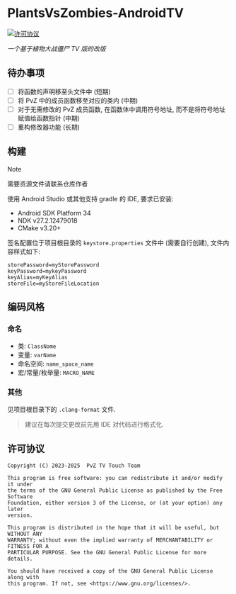 # PlantsVsZombies-AndroidTV

[![许可协议](https://img.shields.io/github/license/Dicot0721/PlantsVsZombies-AndroidTV)
](https://www.gnu.org/licenses/gpl-3.0.html)

*一个基于植物大战僵尸 TV 版的改版*

## 待办事项

- [ ] 将函数的声明移至头文件中 (短期)
- [ ] 将 PvZ 中的成员函数移至对应的类内 (中期)
- [ ] 对于无需修改的 PvZ 成员函数, 在函数体中调用符号地址, 而不是将符号地址赋值给函数指针 (中期)
- [ ] 重构修改器功能 (长期)

## 构建

> [!NOTE]
> 需要资源文件请联系仓库作者

使用 Android Studio 或其他支持 gradle 的 IDE, 要求已安装:

- Android SDK Platform 34
- NDK v27.2.12479018
- CMake v3.20+

签名配置位于项目根目录的 `keystore.properties` 文件中 (需要自行创建), 文件内容样式如下:

```properties
storePassword=myStorePassword
keyPassword=mykeyPassword
keyAlias=myKeyAlias
storeFile=myStoreFileLocation
```

## 编码风格

### 命名

- 类: `ClassName`
- 变量: `varName`
- 命名空间: `name_space_name`
- 宏/常量/枚举量: `MACRO_NAME`

### 其他

见项目根目录下的 `.clang-format` 文件.

> 建议在每次提交更改前先用 IDE 对代码进行格式化.

## 许可协议

```
Copyright (C) 2023-2025  PvZ TV Touch Team

This program is free software: you can redistribute it and/or modify it under
the terms of the GNU General Public License as published by the Free Software
Foundation, either version 3 of the License, or (at your option) any later
version.

This program is distributed in the hope that it will be useful, but WITHOUT ANY
WARRANTY; without even the implied warranty of MERCHANTABILITY or FITNESS FOR A
PARTICULAR PURPOSE. See the GNU General Public License for more details.

You should have received a copy of the GNU General Public License along with
this program. If not, see <https://www.gnu.org/licenses/>.
```
